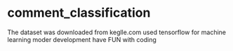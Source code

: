 # comment_classification
The dataset was downloaded from keglle.com
used tensorflow for machine learning moder development
have FUN with coding
